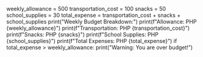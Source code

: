 weekly_allowance = 500
transportation_cost = 100
snacks = 50
school_supplies = 30
total_expense = transportation_cost + snacks + school_supplies
print("Weekly Budget Breakdown:")
print(f"Allowance: PHP {weekly_allowance}")
print(f"Transportation: PHP {transportation_cost}")
print(f"Snacks: PHP {snacks}")
print(f"School Supplies: PHP {school_supplies}")
print(f"Total Expenses: PHP {total_expense}")
if total_expense > weekly_allowance:
    print("Warning: You are over budget!")
   
